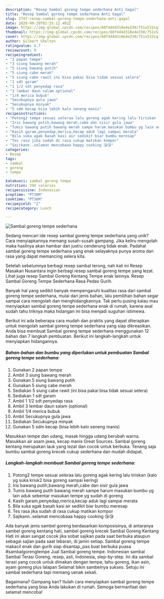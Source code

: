```yaml
---
description: "Resep Sambal goreng tempe sederhana Anti Gagal"
title: "Resep Sambal goreng tempe sederhana Anti Gagal"
slug: 2747-resep-sambal-goreng-tempe-sederhana-anti-gagal
date: 2020-09-20T02:55:12.482Z
image: https://img-global.cpcdn.com/recipes/60f4d4d318e4e330/751x532cq70/sambal-goreng-tempe-sederhana-foto-resep-utama.jpg
thumbnail: https://img-global.cpcdn.com/recipes/60f4d4d318e4e330/751x532cq70/sambal-goreng-tempe-sederhana-foto-resep-utama.jpg
cover: https://img-global.cpcdn.com/recipes/60f4d4d318e4e330/751x532cq70/sambal-goreng-tempe-sederhana-foto-resep-utama.jpg
author: Gilbert Shelton
ratingvalue: 4.7
reviewcount: 9
recipeingredient:
- "2 papan tempe"
- "3 siung bawang merah"
- "5 siung bawang putih"
- "5 siung cabe merah"
- "5 siung cabe rawit ini bisa pakai bisa tidak sesuai selera"
- "1 sdt garam"
- "1 1/2 sdt penyedap rasa"
- "3 lembar daun salam optional"
- "1/4 merica bubuk"
- "Secukupnya gula jawa"
- "Secukupnya minyak"
- "5 sdm kecap bisa lebih kalo seneng manis"
recipeinstructions:
- "Potong2 tempe sesuai seleraa lalu goreng agak kering lalu tiriskan (kalo yg suka kriuk2 bisa goreng sampai kering)"
- "Iris bawang putih,bawang merah,cabe dan sisir gula jawa"
- "Tumis bawang putih bawang merah sampe harum masukan bumbu yg lain aduk sebentar masukan tempe yg sudah di goreng"
- "Kasih garam,penyedap,merica,kecap aduk lagi sampai merata"
- "Bila suka agak basah kasi air sedikit biar bumbu meresap"
- "Tes rasa jika sudah di rasa cukup matikan kompor"
- "Sajikann..selamat mencobaaa happy cooking 😘😘"
categories:
- Resep
tags:
- sambal
- goreng
- tempe

katakunci: sambal goreng tempe 
nutrition: 294 calories
recipecuisine: Indonesian
preptime: "PT38M"
cooktime: "PT36M"
recipeyield: "2"
recipecategory: Lunch

---
```



![Sambal goreng tempe sederhana](https://img-global.cpcdn.com/recipes/60f4d4d318e4e330/751x532cq70/sambal-goreng-tempe-sederhana-foto-resep-utama.jpg)

Sedang mencari ide resep sambal goreng tempe sederhana yang unik? Cara menyiapkannya memang susah-susah gampang. Jika keliru mengolah maka hasilnya akan hambar dan justru cenderung tidak enak. Padahal sambal goreng tempe sederhana yang enak selayaknya punya aroma dan rasa yang dapat memancing selera kita.

Setelah sebelumnya berbagi resep sambal terong, nah kali ini Resep Masakan Nusantara ingin berbagi resep sambal goreng tempe yang lezat. Lihat juga resep Sambal Goreng Kentang Tempe enak lainnya. Resep Sambal Goreng Tempe Sederhana Rasa Pedas Gurih.

Banyak hal yang sedikit banyak mempengaruhi kualitas rasa dari sambal goreng tempe sederhana, mulai dari jenis bahan, lalu pemilihan bahan segar sampai cara mengolah dan menghidangkannya. Tak perlu pusing kalau mau menyiapkan sambal goreng tempe sederhana enak di rumah, karena asal sudah tahu triknya maka hidangan ini bisa menjadi suguhan istimewa.


Berikut ini ada beberapa cara mudah dan praktis yang dapat diterapkan untuk mengolah sambal goreng tempe sederhana yang siap dikreasikan. Anda bisa membuat Sambal goreng tempe sederhana menggunakan 12 bahan dan 7 langkah pembuatan. Berikut ini langkah-langkah untuk menyiapkan hidangannya.

<!--inarticleads1-->

##### Bahan-bahan dan bumbu yang diperlukan untuk pembuatan Sambal goreng tempe sederhana:

1. Gunakan 2 papan tempe
1. Ambil 3 siung bawang merah
1. Gunakan 5 siung bawang putih
1. Gunakan 5 siung cabe merah
1. Sediakan 5 siung cabe rawit (ini bisa pakai bisa tidak sesuai selera)
1. Sediakan 1 sdt garam
1. Ambil 1 1/2 sdt penyedap rasa
1. Ambil 3 lembar daun salam (optional)
1. Ambil 1/4 merica bubuk
1. Ambil Secukupnya gula jawa
1. Sediakan Secukupnya minyak
1. Gunakan 5 sdm kecap (bisa lebih kalo seneng manis)


Masukkan tempe dan udang, masak hingga udang berubah warna. Masukkan air asam jawa, kecap manis Great Sources. Sambal goreng kentang merupakan lauk yang lezat dan cocok untuk berbuka. Tenang saja bumbu sambal goreng krecek cukup sederhana dan mudah didapat. 

<!--inarticleads2-->

##### Langkah-langkah membuat Sambal goreng tempe sederhana:

1. Potong2 tempe sesuai seleraa lalu goreng agak kering lalu tiriskan (kalo yg suka kriuk2 bisa goreng sampai kering)
1. Iris bawang putih,bawang merah,cabe dan sisir gula jawa
1. Tumis bawang putih bawang merah sampe harum masukan bumbu yg lain aduk sebentar masukan tempe yg sudah di goreng
1. Kasih garam,penyedap,merica,kecap aduk lagi sampai merata
1. Bila suka agak basah kasi air sedikit biar bumbu meresap
1. Tes rasa jika sudah di rasa cukup matikan kompor
1. Sajikann..selamat mencobaaa happy cooking 😘😘


Ada banyak jenis sambel goreng berdasarkan komposisinya, di antaranya sambel goreng kentang hati, sambel goreng krecek Sambal Goreng Kentang Hati ini akan sangat cocok jika sobat sajikan pada saat berbuka ataupun sebagai sajian pada saat lebaran, di jamin setiap. Sambal goreng tempe makacil enak dan gurih siap disantap,,pas buat berbuka puasa #sambalgorengtempe Jual Sambal goreng tempe. Indonesian sambal Sambal Terasi Goreng, resep, asli, Indonesia, step-by-step. Ini dia sambal terasi yang cocok untuk dimakan dengan tempe, tahu goreng, ikan asin, ayam goreng plus lalapan Selamat bikin sambelnya sukses. Setuju ini sambal sederhana tapi memang uenak sekali. 

Bagaimana? Gampang kan? Itulah cara menyiapkan sambal goreng tempe sederhana yang bisa Anda lakukan di rumah. Semoga bermanfaat dan selamat mencoba!
